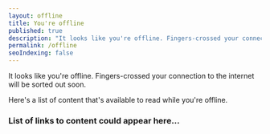 ```yaml
---
layout: offline
title: You're offline
published: true
description: "It looks like you're offline. Fingers-crossed your connection to the internet will be sorted out soon."
permalink: /offline
seoIndexing: false
---
```


It looks like you're offline. Fingers-crossed your connection to the internet will be sorted out soon.

Here's a list of content that's available to read while you're offline.

### List of links to content could appear here&hellip;

